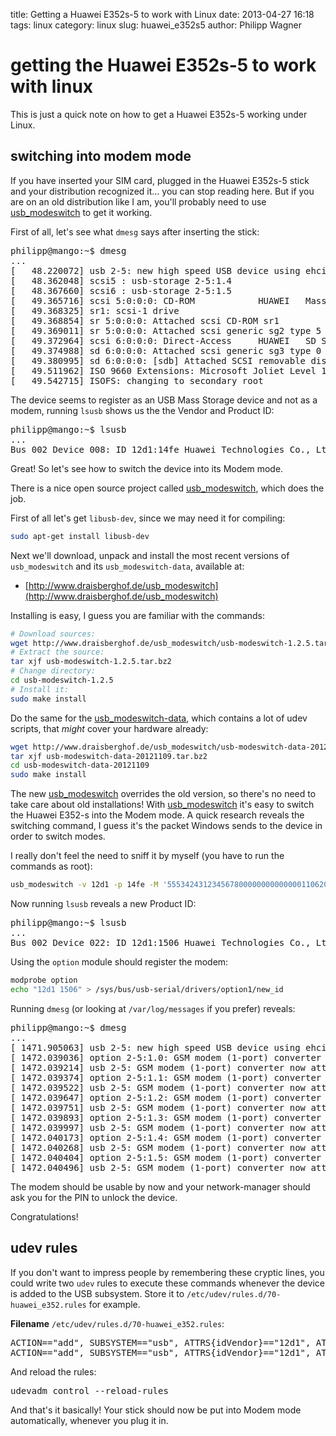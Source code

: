 title: Getting a Huawei E352s-5 to work with Linux
date: 2013-04-27 16:18
tags: linux
category: linux
slug: huawei_e352s5
author: Philipp Wagner

# getting the Huawei E352s-5 to work with linux #

This is just a quick note on how to get a Huawei E352s-5 working under Linux. 

## switching into modem mode ##

If you have inserted your SIM card, plugged in the Huawei E352s-5 stick and your distribution recognized it... you can stop reading here. But if you 
are on an old distribution like I am, you'll probably need to use [usb_modeswitch](http://www.draisberghof.de/usb_modeswitch/) to get it working. 

First of all, let's see what ``dmesg`` says after inserting the stick:

<pre>
philipp@mango:~$ dmesg
...
[   48.220072] usb 2-5: new high speed USB device using ehci_hcd and address 4
[   48.362048] scsi5 : usb-storage 2-5:1.4
[   48.367660] scsi6 : usb-storage 2-5:1.5
[   49.365716] scsi 5:0:0:0: CD-ROM            HUAWEI   Mass Storage     2.31 PQ: 0 ANSI: 2
[   49.368325] sr1: scsi-1 drive
[   49.368854] sr 5:0:0:0: Attached scsi CD-ROM sr1
[   49.369011] sr 5:0:0:0: Attached scsi generic sg2 type 5
[   49.372964] scsi 6:0:0:0: Direct-Access     HUAWEI   SD Storage       2.31 PQ: 0 ANSI: 2
[   49.374988] sd 6:0:0:0: Attached scsi generic sg3 type 0
[   49.380995] sd 6:0:0:0: [sdb] Attached SCSI removable disk
[   49.511962] ISO 9660 Extensions: Microsoft Joliet Level 1
[   49.542715] ISOFS: changing to secondary root
</pre>

The device seems to register as an USB Mass Storage device and not as a modem, running ``lsusb`` shows us the the Vendor and Product ID:

<pre>
philipp@mango:~$ lsusb
...
Bus 002 Device 008: ID 12d1:14fe Huawei Technologies Co., Ltd. 
</pre>

Great! So let's see how to switch the device into its Modem mode. 

There is a nice open source project called [usb_modeswitch](http://www.draisberghof.de/usb_modeswitch), which does the job.

First of all let's get ``libusb-dev``, since we may need it for compiling:

```sh
sudo apt-get install libusb-dev
```

Next we'll download, unpack and install the most recent versions of ``usb_modeswitch`` and its ``usb_modeswitch-data``, available at:

* [http://www.draisberghof.de/usb_modeswitch](http://www.draisberghof.de/usb_modeswitch)

Installing is easy, I guess you are familiar with the commands:

```sh
# Download sources:
wget http://www.draisberghof.de/usb_modeswitch/usb-modeswitch-1.2.5.tar.bz2
# Extract the source:
tar xjf usb-modeswitch-1.2.5.tar.bz2
# Change directory:
cd usb-modeswitch-1.2.5
# Install it:
sudo make install
```

Do the same for the [usb_modeswitch-data](http://www.draisberghof.de/usb_modeswitch/), which contains a lot of udev scripts, that *might* cover your hardware already:

```sh 
wget http://www.draisberghof.de/usb_modeswitch/usb-modeswitch-data-20121109.tar.bz2
tar xjf usb-modeswitch-data-20121109.tar.bz2
cd usb-modeswitch-data-20121109
sudo make install
```

The new [usb_modeswitch](http://www.draisberghof.de/usb_modeswitch/) overrides the old version, so there's no need to take care about old installations! 
With [usb_modeswitch](http://www.draisberghof.de/usb_modeswitch/) it's easy to switch the Huawei E352-s into the Modem mode. A quick research reveals the 
switching command, I guess it's the packet Windows sends to the device in order to switch modes. 

I really don't feel the need to sniff it by myself (you have to run the commands as root):

```sh
usb_modeswitch -v 12d1 -p 14fe -M '55534243123456780000000000000011062000000100000000000000000000' 
```

Now running ``lsusb`` reveals a new Product ID:

<pre>
philipp@mango:~$ lsusb
...
Bus 002 Device 022: ID 12d1:1506 Huawei Technologies Co., Ltd
</pre>

Using the ``option`` module should register the modem:

```sh
modprobe option
echo "12d1 1506" > /sys/bus/usb-serial/drivers/option1/new_id
```

Running ``dmesg`` (or looking at ``/var/log/messages`` if you prefer) reveals:

<pre>
philipp@mango:~$ dmesg
...
[ 1471.905063] usb 2-5: new high speed USB device using ehci_hcd and address 12
[ 1472.039036] option 2-5:1.0: GSM modem (1-port) converter detected
[ 1472.039214] usb 2-5: GSM modem (1-port) converter now attached to ttyUSB0
[ 1472.039374] option 2-5:1.1: GSM modem (1-port) converter detected
[ 1472.039522] usb 2-5: GSM modem (1-port) converter now attached to ttyUSB1
[ 1472.039647] option 2-5:1.2: GSM modem (1-port) converter detected
[ 1472.039751] usb 2-5: GSM modem (1-port) converter now attached to ttyUSB2
[ 1472.039893] option 2-5:1.3: GSM modem (1-port) converter detected
[ 1472.039997] usb 2-5: GSM modem (1-port) converter now attached to ttyUSB3
[ 1472.040173] option 2-5:1.4: GSM modem (1-port) converter detected
[ 1472.040268] usb 2-5: GSM modem (1-port) converter now attached to ttyUSB4
[ 1472.040404] option 2-5:1.5: GSM modem (1-port) converter detected
[ 1472.040496] usb 2-5: GSM modem (1-port) converter now attached to ttyUSB5
</pre>

The modem should be usable by now and your network-manager should ask you for the PIN to unlock the device. 

Congratulations!

## udev rules ##

If you don't want to impress people by remembering these cryptic lines, you could write two ``udev`` rules to execute these commands whenever the device is 
added to the USB subsystem. Store it to ``/etc/udev/rules.d/70-huawei_e352.rules`` for example.

**Filename** ``/etc/udev/rules.d/70-huawei_e352.rules``:

<pre>
ACTION=="add", SUBSYSTEM=="usb", ATTRS{idVendor}=="12d1", ATTRS{idProduct}=="14fe", RUN+="/usr/sbin/usb_modeswitch -v 12d1 -p 14fe -M '55534243123456780000000000000011062000000100000000000000000000'"
ACTION=="add", SUBSYSTEM=="usb", ATTRS{idVendor}=="12d1", ATTRS{idProduct}=="14fe", RUN+="/bin/bash -c 'modprobe option && echo 12d1 1506 > /sys/bus/usb-serial/drivers/option1/new_id'"
</pre>

And reload the rules:

<pre>
udevadm control --reload-rules
</pre>

And that's it basically! Your stick should now be put into Modem mode automatically, whenever you plug it in.
